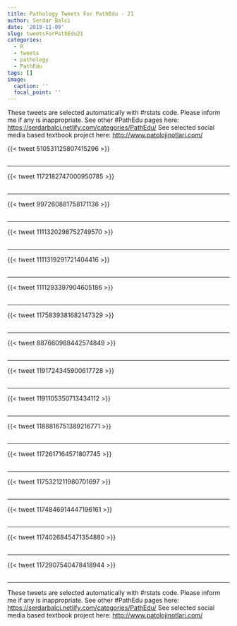 ```yaml
---
title: Pathology Tweets For PathEdu - 21
author: Serdar Balci
date: '2019-11-09'
slug: tweetsForPathEdu21
categories:
  - R
  - tweets
  - pathology
  - PathEdu
tags: []
image:
  caption: ''
  focal_point: ''
---
```



These tweets are selected automatically with #rstats code. Please inform me if any is inappropriate.
See other #PathEdu pages here: https://serdarbalci.netlify.com/categories/PathEdu/ 
See selected social media based textbook project here: http://www.patolojinotlari.com/

{{< tweet 510531125807415296 >}}
<br>
<br>
<hr>
{{< tweet 1172182747000950785 >}}
<br>
<br>
<hr>
{{< tweet 997260881758171136 >}}
<br>
<br>
<hr>
{{< tweet 1111320298752749570 >}}
<br>
<br>
<hr>
{{< tweet 1111319291721404416 >}}
<br>
<br>
<hr>
{{< tweet 1111293397904605186 >}}
<br>
<br>
<hr>
{{< tweet 1175839381682147329 >}}
<br>
<br>
<hr>
{{< tweet 887660988442574849 >}}
<br>
<br>
<hr>
{{< tweet 1191724345900617728 >}}
<br>
<br>
<hr>
{{< tweet 1191105350713434112 >}}
<br>
<br>
<hr>
{{< tweet 1188816751389216771 >}}
<br>
<br>
<hr>
{{< tweet 1172617164571807745 >}}
<br>
<br>
<hr>
{{< tweet 1175321211980701697 >}}
<br>
<br>
<hr>
{{< tweet 1174846914447196161 >}}
<br>
<br>
<hr>
{{< tweet 1174026845471354880 >}}
<br>
<br>
<hr>
{{< tweet 1172907540478418944 >}}
<br>
<br>
<hr>


These tweets are selected automatically with #rstats code. Please inform me if any is inappropriate.
See other #PathEdu pages here: https://serdarbalci.netlify.com/categories/PathEdu/ 
See selected social media based textbook project here: http://www.patolojinotlari.com/
